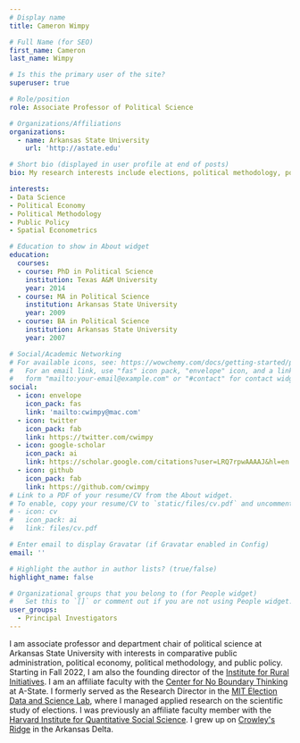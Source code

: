 ```yaml
---
# Display name
title: Cameron Wimpy

# Full Name (for SEO)
first_name: Cameron
last_name: Wimpy

# Is this the primary user of the site?
superuser: true

# Role/position
role: Associate Professor of Political Science

# Organizations/Affiliations
organizations:
  - name: Arkansas State University
    url: 'http://astate.edu'

# Short bio (displayed in user profile at end of posts)
bio: My research interests include elections, political methodology, political economy, and public policy.

interests:
- Data Science
- Political Economy
- Political Methodology
- Public Policy
- Spatial Econometrics

# Education to show in About widget
education:
  courses:
  - course: PhD in Political Science
    institution: Texas A&M University
    year: 2014
  - course: MA in Political Science
    institution: Arkansas State University
    year: 2009
  - course: BA in Political Science
    institution: Arkansas State University
    year: 2007

# Social/Academic Networking
# For available icons, see: https://wowchemy.com/docs/getting-started/page-builder/#icons
#   For an email link, use "fas" icon pack, "envelope" icon, and a link in the
#   form "mailto:your-email@example.com" or "#contact" for contact widget.
social:
  - icon: envelope
    icon_pack: fas
    link: 'mailto:cwimpy@mac.com'
  - icon: twitter
    icon_pack: fab
    link: https://twitter.com/cwimpy
  - icon: google-scholar
    icon_pack: ai
    link: https://scholar.google.com/citations?user=LRQ7rpwAAAAJ&hl=en
  - icon: github
    icon_pack: fab
    link: https://github.com/cwimpy
# Link to a PDF of your resume/CV from the About widget.
# To enable, copy your resume/CV to `static/files/cv.pdf` and uncomment the lines below.
# - icon: cv
#   icon_pack: ai
#   link: files/cv.pdf

# Enter email to display Gravatar (if Gravatar enabled in Config)
email: ''

# Highlight the author in author lists? (true/false)
highlight_name: false

# Organizational groups that you belong to (for People widget)
#   Set this to `[]` or comment out if you are not using People widget.
user_groups:
  - Principal Investigators
---
```


I am associate professor and department chair of political science at Arkansas State University with interests in comparative public administration, political economy, political methodology, and public policy. Starting in Fall 2022, I am also the founding director of the [Institute for Rural Initiatives](https://www.astate.edu/a/iri/). I am an affiliate faculty with the [Center for No Boundary Thinking](https://www.astate.edu/a/cnbt/) at A-State. I formerly served as the Research Director in the [MIT Election Data and Science Lab](http://electionlab.mit.edu), where I managed applied research on the scientific study of elections. I was previously an affiliate faculty member with the [Harvard Institute for Quantitative Social Science](https://www.iq.harvard.edu/home). I grew up on [Crowley's Ridge](https://en.wikipedia.org/wiki/Crowley%27s_Ridge) in the Arkansas Delta. 
